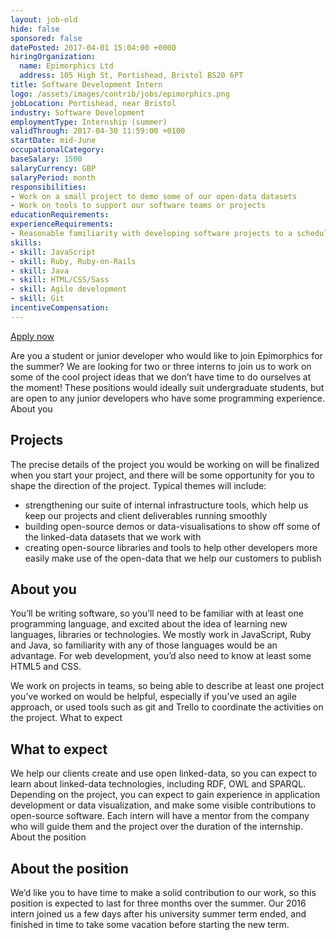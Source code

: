 ```yaml
---
layout: job-old
hide: false
sponsored: false
datePosted: 2017-04-01 15:04:00 +0000
hiringOrganization:
  name: Epimorphics Ltd
  address: 105 High St, Portishead, Bristol BS20 6PT
title: Software Development Intern
logo: /assets/images/contrib/jobs/epimorphics.png
jobLocation: Portishead, near Bristol
industry: Software Development
employmentType: Internship (summer)
validThrough: 2017-04-30 11:59:00 +0100
startDate: mid-June
occupationalCategory:
baseSalary: 1500
salaryCurrency: GBP
salaryPeriod: month
responsibilities:
- Work on a small project to demo some of our open-data datasets
- Work on tools to support our software teams or projects
educationRequirements:
experienceRequirements:
- Reasonable familiarity with developing software projects to a schedule
skills:
- skill: JavaScript
- skill: Ruby, Ruby-on-Rails
- skill: Java
- skill: HTML/CSS/Sass
- skill: Agile development
- skill: Git
incentiveCompensation:
---
```


[Apply now](https://www.epimorphics.com/summer-internships-2017/)

Are you a student or junior developer who would like to join Epimorphics for the summer? We are looking for two or three interns to join us to work on some of the cool project ideas that we don’t have time to do ourselves at the moment! These positions would ideally suit undergraduate students, but are open to any junior developers who have some programming experience.
About you

## Projects

The precise details of the project you would be working on will be finalized when you start your project, and there will be some opportunity for you to shape the direction of the project. Typical themes will include:

- strengthening our suite of internal infrastructure tools, which help us keep our projects and client deliverables running smoothly
- building open-source demos or data-visualisations to show off some of the linked-data datasets that we work with
- creating open-source libraries and tools to help other developers more easily make use of the open-data that we help our customers to publish

## About you

You’ll be writing software, so you’ll need to be familiar with at least one programming language, and excited about the idea of learning new languages, libraries or technologies. We mostly work in JavaScript, Ruby and Java, so familiarity with any of those languages would be an advantage. For web development, you’d also need to know at least some HTML5 and CSS.

We work on projects in teams, so being able to describe at least one project you’ve worked on would be helpful, especially if you’ve used an agile approach, or used tools such as git and Trello to coordinate the activities on the project.
What to expect

## What to expect

We help our clients create and use open linked-data, so you can expect to learn about linked-data technologies, including RDF, OWL and SPARQL. Depending on the project, you can expect to gain experience in application development or data visualization, and make some visible contributions to open-source software. Each intern will have a mentor from the company who will guide them and the project over the duration of the internship.
About the position

## About the position

We’d like you to have time to make a solid contribution to our work, so this position is expected to last for three months over the summer. Our 2016 intern joined us a few days after his university summer term ended, and finished in time to take some vacation before starting the new term.
